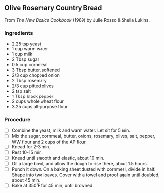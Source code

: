 ## Olive Rosemary Country Bread

From *The New Basics Cookbook* (1989) by Julie Rosso & Sheila Lukins.

### Ingredients

- 2.25 tsp yeast
- 1 cup warm water
- 1 cup milk
- 2 Tbsp sugar
- 0.5 cup cornmeal
- 3 Tbsp butter, softened
- 2/3 cup chopped onion
- 2 Tbsp rosemary
- 2/3 cup pitted olives
- 2 tsp salt
- 1 Tbsp black pepper
- 2 cups whole wheat flour
- 3.25 cups all-purpose flour

### Procedure

- [ ] Combine the yeast, milk and warm water. Let sit for 5 min.
- [ ] Mix the sugar, cornmeal, butter, onions, rosemary, olives, salt, pepper, WW flour and 2 cups of the AP flour. 
- [ ] Knead for 2-3 min.
- [ ] Rest 10-15 min.
- [ ] Knead until smooth and elastic, about 10 min.
- [ ] Oil a large bowl, and allow the dough to rise there, about 1.5 hours.
- [ ] Punch it down. On a baking sheet dusted with cornmeal, divide in half. Shape into two loaves. Cover with a towel and proof again until doubled, about 45 min.
- [ ] Bake at 350˚F for 45 min, until browned. 